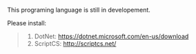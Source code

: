 This programing language is still in developement.

Please install:
> 1. DotNet: https://dotnet.microsoft.com/en-us/download
> 2. ScriptCS: http://scriptcs.net/
